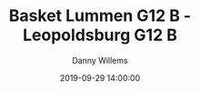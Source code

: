 ---
layout: album
title: Basket Lummen G12 B - Leopoldsburg G12 B
description: Competitie wedstrijd tussen Basket Lummen G12 B en Leopoldsburg G12 B.
date: 2019-09-29 14:00:00
cover: /albums/2019-09-29-Basket-Lummen-G12B-Leopoldsburg-G12B/thumbnails/DSC_0051.jpg
author: Danny Willems
archived: true
pagination: 
  enabled: true
  images: true
  imageLayout: image
  itemsPerPage: 64
---